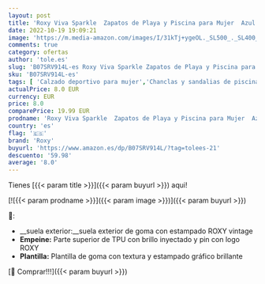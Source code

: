 ```yaml
---
layout: post
title: 'Roxy Viva Sparkle  Zapatos de Playa y Piscina para Mujer  Azul  Navy Nvy   39 EU'
date: 2022-10-19 19:09:21
image: 'https://m.media-amazon.com/images/I/31kTj+ygeOL._SL500_._SL400_.jpg'
comments: true
category: ofertas
author: 'tole.es'
slug: 'B07SRV914L-es Roxy Viva Sparkle Zapatos de Playa y Piscina para Mujer...'
sku: 'B07SRV914L-es'
tags: [ 'Calzado deportivo para mujer','Chanclas y sandalias de piscina para mujer','Moda','Moda Mujer','Zapatillas y calzado deportivo para mujer','Zapatos para mujer','roxy','zapatos','🇪🇸', ]
actualPrice: 8.0 EUR
currency: EUR
price: 8.0
comparePrice: 19.99 EUR
prodname: 'Roxy Viva Sparkle  Zapatos de Playa y Piscina para Mujer  Azul  Navy Nvy   39 EU'
country: 'es'
flag: '🇪🇸'
brand: 'Roxy'
buyurl: 'https://www.amazon.es/dp/B07SRV914L/?tag=tolees-21'
descuento: '59.98'
average: '8.0'
---
```


Tienes [{{< param title >}}]({{< param buyurl >}}) aqui!

[![{{< param prodname >}}]({{< param image >}})]({{< param buyurl >}})

🔎:

- __suela exterior:__suela exterior de goma con estampado ROXY vintage
- __Empeine:__ Parte superior de TPU con brillo inyectado y pin con logo ROXY
- __Plantilla:__ Plantilla de goma con textura y estampado gráfico brillante

[🛒 Comprar!!!]({{< param buyurl >}})

